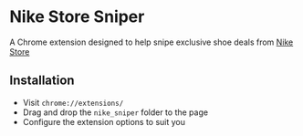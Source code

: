 # Nike Store Sniper
A Chrome extension designed to help snipe exclusive shoe deals from [Nike Store](http://store.nike.com/)

## Installation
- Visit `chrome://extensions/`
- Drag and drop the `nike_sniper` folder to the page
- Configure the extension options to suit you
